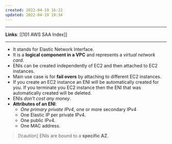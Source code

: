 ```yaml
---
created: 2022-04-19 16:22
updated: 2022-04-19 19:34
---
```

---
**Links**: [[101 AWS SAA Index]]

---

- It stands for Elastic Network Interface.
- It is a **logical component in a VPC** and represents a *virtual network card*.
- ENIs can be created independently of EC2 and then attached to EC2 instances.
- Main use case is for **fail overs** by attaching to different EC2 instances.
- If you create an EC2 instance an ENI will be automatically created for you. If you terminate you EC2 instance then the ENI that was automatically created will be deleted.
- ENIs *don't cost any money*.
- **Attributes of an ENI**:
	- *One primary private IPv4*, one or more secondary IPv4
	- One Elastic IP per private IPv4.
	- One public IPv4.
	- One MAC address.

> [!caution] ENIs are bound to a **specific AZ**.


